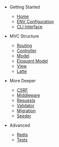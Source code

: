 - Getting Started

  - [Home](/)
  - [ENV Configuration](envconfig.md)
  - [CLI Interface](clicommands.md)

- MVC Structure

  - [Routing](routing.md)
  - [Controller](controller.md)
  - [Model](model.md)
  - [Eloquent Model](eloquent.md)
  - [View](view.md)
  - [Latte](latte.md)

- More Deeper

  - [CSRF](csrf.md)
  - [Middleware](middleware.md)
  - [Requests](request.md)
  - [Validator](validator.md)
  - [Migration](migration.md)
  - [Seeder](seeder.md)

- Advanced
  - [Redis](redis.md)
  - [Tests](tests.md)
